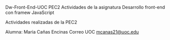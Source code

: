
Dw-Front-End-UOC PEC2
Actividades de la asignatura Desarrollo front-end con framew JavaScript

Actividades realizadas de la PEC2

Alumna: Maria Cañas Encinas Correo UOC mcanas21@uoc.edu

